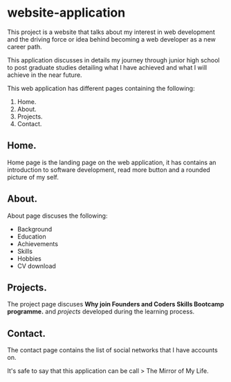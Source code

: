 # website-application

This project is a website that talks about my interest in web development and the driving force or idea behind becoming a web developer as a new career path.

This application discusses in details my journey through junior high school to post graduate studies detailing what I have achieved and what I will achieve in the near future.

This web application has different pages containing the following:

1. Home.
2. About.
3. Projects.
4. Contact.

## Home.

Home page is the landing page on the web application, it has contains an introduction to software development, read more button and a rounded picture of my self.

## About.

About page discuses the following:

- Background
- Education
- Achievements
- Skills
- Hobbies
- CV download

## Projects.

The project page discuses **Why join Founders and Coders Skills Bootcamp programme.** and _projects_ developed during the learning process.

## Contact.

The contact page contains the list of social networks that I have accounts on.

It's safe to say that this application can be call > The Mirror of My Life.
